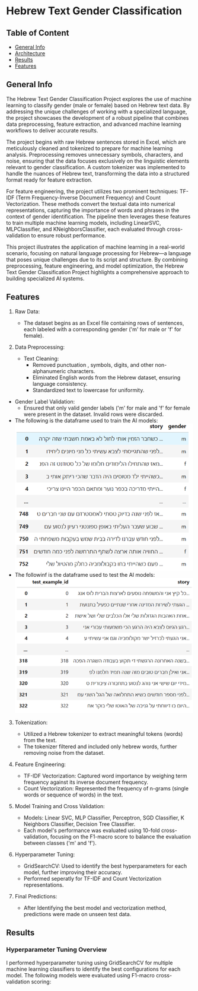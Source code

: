 # Hebrew Text Gender Classification 

## Table of Content
* [General Info](#general-info)
* [Architecture](#architecture)
* [Results](#results)
* [Features](#features)

## General Info
The Hebrew Text Gender Classification Project explores the use of machine learning to classify gender (male or female) based on Hebrew text data. By addressing the unique challenges of working with a specialized language, the project showcases the development of a robust pipeline that combines data preprocessing, feature extraction, and advanced machine learning workflows to deliver accurate results.

The project begins with raw Hebrew sentences stored in Excel, which are meticulously cleaned and tokenized to prepare for machine learning analysis. Preprocessing removes unnecessary symbols, characters, and noise, ensuring that the data focuses exclusively on the linguistic elements relevant to gender classification. A custom tokenizer was implemented to handle the nuances of Hebrew text, transforming the data into a structured format ready for feature extraction.

For feature engineering, the project utilizes two prominent techniques: TF-IDF (Term Frequency-Inverse Document Frequency) and Count Vectorization. These methods convert the textual data into numerical representations, capturing the importance of words and phrases in the context of gender identification. The pipeline then leverages these features to train multiple machine learning models, including LinearSVC, MLPClassifier, and KNeighborsClassifier, each evaluated through cross-validation to ensure robust performance.

This project illustrates the application of machine learning in a real-world scenario, focusing on natural language processing for Hebrew—a language that poses unique challenges due to its script and structure. By combining preprocessing, feature engineering, and model optimization, the Hebrew Text Gender Classification Project highlights a comprehensive approach to building specialized AI systems.

## Features
1. Raw Data:
   * The dataset begins as an Excel file containing rows of sentences, each labeled with a corresponding gender ('m' for male or 'f' for female).
     
2. Data Preprocessing:
   * Text Cleaning:
     * Removed punctuation , symbols, digits, and other non-alphanumeric characters.
     * Eliminated English words from the Hebrew dataset, ensuring language consistency.
     * Standardized text to lowercase for uniformity.
  * Gender Label Validation:
    * Ensured that only valid gender labels ('m' for male and 'f' for female were present in the dataset. Invalid rows were discarded.
  * The following is the dataframe used to train the AI models:
      ![](docs/training_data_frame.png)
  * The followinf is the dataframe used to test the AI models:
      ![](docs/testing_data_frame.png)
3. Tokenization:
   * Utilized a Hebrew tokenizer to extract meaningful tokens (words) from the text.
   * The tokenizer filtered and included only hebrew words, further removing noise from the dataset.

4. Feature Engineering:
   * TF-IDF Vectorization: Captured word importance by weighing term frequency against its inverse document frequency.
   * Count Vectorization: Represented the frequency of n-grams (single words or sequence of words) in the text.
  
5. Model Training and Cross Validation:
   * Models: Linear SVC, MLP Classifier, Perceptron, SGD Classifier, K Neighbors Classifier, Decision Tree Classifier.
   * Each model's performance was evaluated using 10-fold cross-validation, focusing on the F1-macro score to balance the evaluation between classes ('m' and 'f').

6. Hyperparameter Tuning:
   * GridSearchCV: Used to identify the best hyperparameters for each model, further improving their accuracy.
   * Performed seperatly for TF-IDF and Count Vectorization representations.

7. Final Predictions:
   * After Identifying the best model and vectorization method, predictions were made on unseen test data.
  
## Results

### Hyperparameter Tuning Overview
I performed hyperparameter tuning using GridSearchCV for multiple machine learning classifiers to identify the best configurations for each model. The following models were evaluated using F1-macro cross-validation scoring:
